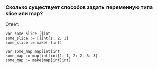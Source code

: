 ### Сколько существует способов задать переменную типа slice или map?

Ответ:
```
var some_slice []int
some_slice := []int{1, 2, 3}
some_slice := make([]int)

var some_map map[int]int
some_map := map[int]int{1: 1, 2: 2, 3: 3}
some_map := make(map[int]int)
```
